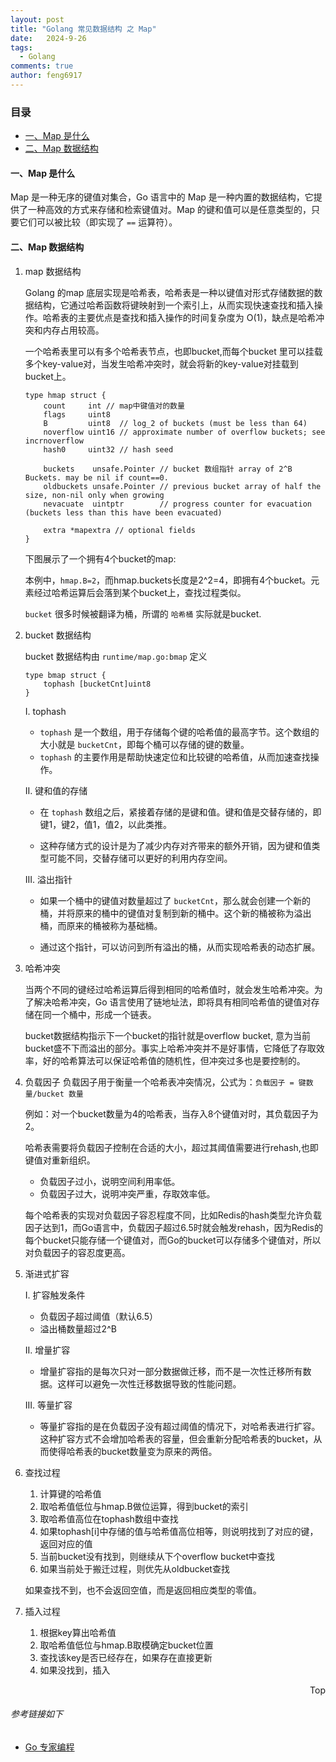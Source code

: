 ```yaml
---
layout: post
title: "Golang 常见数据结构 之 Map"
date:   2024-9-26
tags: 
  - Golang
comments: true
author: feng6917
---
```


<!-- more -->

### 目录

- [一、Map 是什么](#一map-是什么)
- [二、Map 数据结构](#二map-数据结构)

#### 一、Map 是什么

Map 是一种无序的键值对集合，Go 语言中的 Map 是一种内置的数据结构，它提供了一种高效的方式来存储和检索键值对。Map 的键和值可以是任意类型的，只要它们可以被比较（即实现了 `==` 运算符）。

#### 二、Map 数据结构

1. map 数据结构
  
    Golang 的map 底层实现是哈希表，哈希表是一种以键值对形式存储数据的数据结构，它通过哈希函数将键映射到一个索引上，从而实现快速查找和插入操作。哈希表的主要优点是查找和插入操作的时间复杂度为 O(1)，缺点是哈希冲突和内存占用较高。

    一个哈希表里可以有多个哈希表节点，也即bucket,而每个bucket 里可以挂载多个key-value对，当发生哈希冲突时，就会将新的key-value对挂载到bucket上。

    ```
    type hmap struct {
        count     int // map中键值对的数量
        flags     uint8
        B         uint8  // log_2 of buckets (must be less than 64)
        noverflow uint16 // approximate number of overflow buckets; see incrnoverflow
        hash0     uint32 // hash seed

        buckets    unsafe.Pointer // bucket 数组指针 array of 2^B Buckets. may be nil if count==0.
        oldbuckets unsafe.Pointer // previous bucket array of half the size, non-nil only when growing
        nevacuate  uintptr        // progress counter for evacuation (buckets less than this have been evacuated)

        extra *mapextra // optional fields
    }
    ```

    下图展示了一个拥有4个bucket的map:

    本例中，`hmap.B=2`，而hmap.buckets长度是2^2=4，即拥有4个bucket。元素经过哈希运算后会落到某个bucket上，查找过程类似。

    `bucket` 很多时候被翻译为桶，所谓的 `哈希桶` 实际就是bucket.

2. bucket 数据结构

    bucket 数据结构由 `runtime/map.go:bmap` 定义

    ```
    type bmap struct {
        tophash [bucketCnt]uint8 
    }
    ```

    I. tophash
    - `tophash` 是一个数组，用于存储每个键的哈希值的最高字节。这个数组的大小就是 `bucketCnt`，即每个桶可以存储的键的数量。
    - `tophash` 的主要作用是帮助快速定位和比较键的哈希值，从而加速查找操作。

    II. 键和值的存储

    - 在 `tophash` 数组之后，紧接着存储的是键和值。键和值是交替存储的，即键1，键2，值1，值2，以此类推。

    - 这种存储方式的设计是为了减少内存对齐带来的额外开销，因为键和值类型可能不同，交替存储可以更好的利用内存空间。

    III. 溢出指针

    - 如果一个桶中的键值对数量超过了 `bucketCnt`，那么就会创建一个新的桶，并将原来的桶中的键值对复制到新的桶中。这个新的桶被称为溢出桶，而原来的桶被称为基础桶。

    - 通过这个指针，可以访问到所有溢出的桶，从而实现哈希表的动态扩展。

3. 哈希冲突

    当两个不同的键经过哈希运算后得到相同的哈希值时，就会发生哈希冲突。为了解决哈希冲突，Go 语言使用了链地址法，即将具有相同哈希值的键值对存储在同一个桶中，形成一个链表。

    bucket数据结构指示下一个bucket的指针就是overflow bucket, 意为当前bucket盛不下而溢出的部分。事实上哈希冲突并不是好事情，它降低了存取效率，好的哈希算法可以保证哈希值的随机性，但冲突过多也是要控制的。

4. 负载因子
    负载因子用于衡量一个哈希表冲突情况，公式为：`负载因子 = 键数量/bucket 数量`

    例如：对一个bucket数量为4的哈希表，当存入8个键值对时，其负载因子为2。

    哈希表需要将负载因子控制在合适的大小，超过其阈值需要进行rehash,也即键值对重新组织。

    - 负载因子过小，说明空间利用率低。
    - 负载因子过大，说明冲突严重，存取效率低。

    每个哈希表的实现对负载因子容忍程度不同，比如Redis的hash类型允许负载因子达到1，而Go语言中，负载因子超过6.5时就会触发rehash，因为Redis的每个bucket只能存储一个键值对，而Go的bucket可以存储多个键值对，所以对负载因子的容忍度更高。

5. 渐进式扩容

    I. 扩容触发条件
    - 负载因子超过阈值（默认6.5）
    - 溢出桶数量超过2^B

    II. 增量扩容
    - 增量扩容指的是每次只对一部分数据做迁移，而不是一次性迁移所有数据。这样可以避免一次性迁移数据导致的性能问题。

    III. 等量扩容
    - 等量扩容指的是在负载因子没有超过阈值的情况下，对哈希表进行扩容。这种扩容方式不会增加哈希表的容量，但会重新分配哈希表的bucket，从而使得哈希表的bucket数量变为原来的两倍。

6. 查找过程

    1. 计算键的哈希值
    2. 取哈希值低位与hmap.B做位运算，得到bucket的索引
    3. 取哈希值高位在tophash数组中查找
    4. 如果tophash[i]中存储的值与哈希值高位相等，则说明找到了对应的键，返回对应的值
    5. 当前bucket没有找到，则继续从下个overflow bucket中查找
    6. 如果当前处于搬迁过程，则优先从oldbucket查找

    如果查找不到，也不会返回空值，而是返回相应类型的零值。

7. 插入过程

    1. 根据key算出哈希值
    2. 取哈希值低位与hmap.B取模确定bucket位置
    3. 查找该key是否已经存在，如果存在直接更新
    4. 如果没找到，插入

<div style="text-align: right;">
    <a href="#目录" style="text-decoration: none;">Top</a>
</div>

###### 参考链接如下

- [Go 专家编程](https://www.topgoer.cn/docs/gozhuanjia/gochan4)
